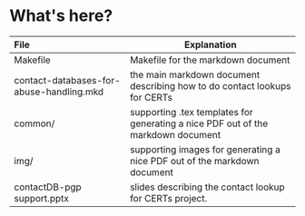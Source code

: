 What's here?
============


|File           | Explanation                                                          |
|:--------------|----------------------------------------------------------------------|
|Makefile 		|Makefile for the markdown document                                    |
|contact-databases-for-abuse-handling.mkd|the main markdown document describing how to do contact lookups for CERTs |
|common/ 		|supporting .tex templates for generating a nice PDF out of the markdown document |
|img/ 			|supporting images for generating a nice PDF out of the markdown document |
|contactDB-pgp support.pptx|slides describing the contact lookup for CERTs project. |

